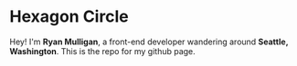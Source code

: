 
# Hexagon Circle

Hey! I'm <strong>Ryan Mulligan</strong>, a front-end developer wandering around <strong>Seattle, Washington</strong>. This is the repo for my github page.